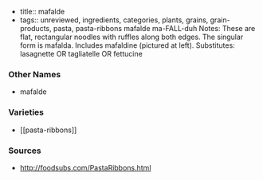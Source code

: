 - title:: mafalde
- tags:: unreviewed, ingredients, categories, plants, grains, grain-products, pasta, pasta-ribbons
mafalde ma-FALL-duh Notes: These are flat, rectangular noodles with ruffles along both edges. The singular form is mafalda. Includes mafaldine (pictured at left). Substitutes: lasagnette OR tagliatelle OR fettucine

### Other Names

* mafalde

### Varieties

* [[pasta-ribbons]]

### Sources
* http://foodsubs.com/PastaRibbons.html
